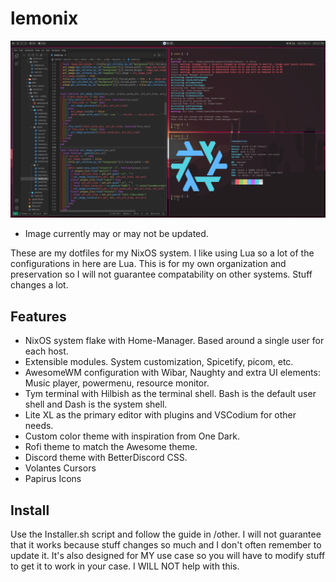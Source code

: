 # lemonix </br>

<img src="other/desktop.png"> </br>
* Image currently may or may not be updated. </br>

These are my dotfiles for my NixOS system. I like using Lua so a lot of the configurations in here are Lua. This is for my own organization and preservation so I will not guarantee compatability on other systems. Stuff changes a lot. </br>
## Features </br>
* NixOS system flake with Home-Manager. Based around a single user for each host.
* Extensible modules. System customization, Spicetify, picom, etc.
* AwesomeWM configuration with Wibar, Naughty and extra UI elements: Music player, powermenu, resource monitor.
* Tym terminal with Hilbish as the terminal shell. Bash is the default user shell and Dash is the system shell.
* Lite XL as the primary editor with plugins and VSCodium for other needs.
* Custom color theme with inspiration from One Dark.
* Rofi theme to match the Awesome theme.
* Discord theme with BetterDiscord CSS.
* Volantes Cursors
* Papirus Icons

## Install </br>
Use the Installer.sh script and follow the guide in /other. I will not guarantee that it works because stuff changes so much and I don't often remember to update it. It's also designed for MY use case so you will have to modify stuff to get it to work in your case. I WILL NOT help with this. </br>

